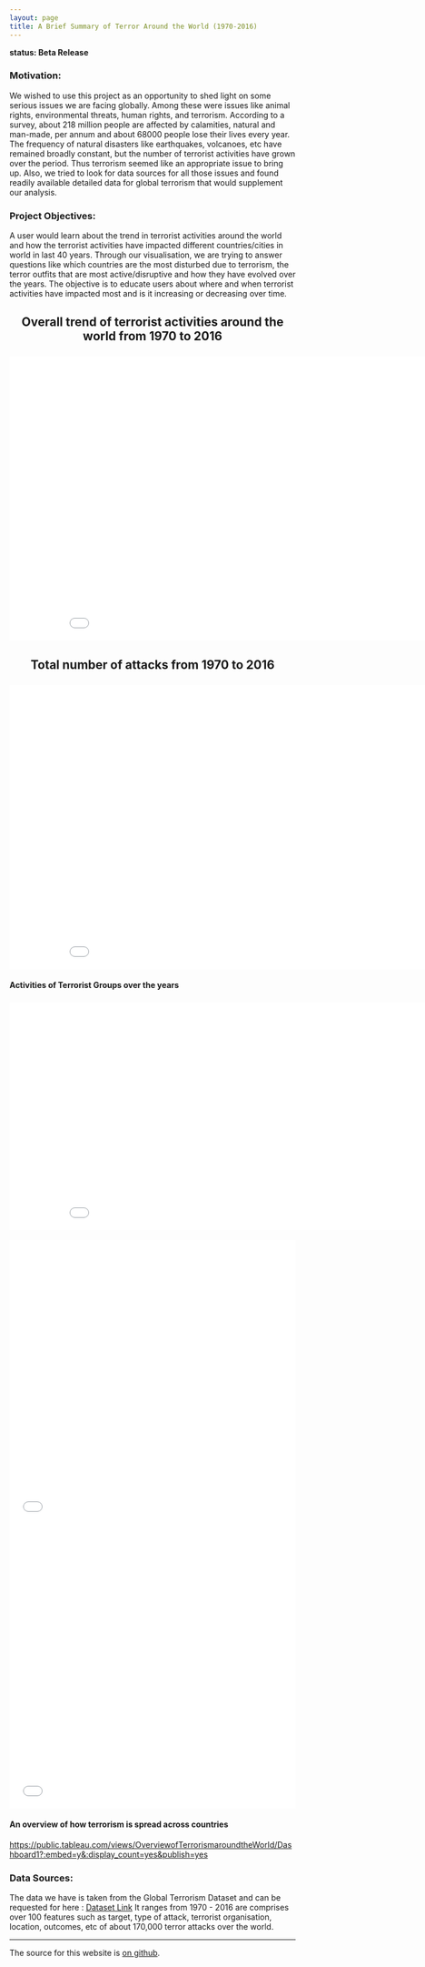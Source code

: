 ```yaml
---
layout: page
title: A Brief Summary of Terror Around the World (1970-2016)
---
```


**status: Beta Release**

### Motivation:

We wished to use this project as an opportunity to shed light on some serious issues we are facing globally. Among these were issues like animal rights, environmental threats, human rights, and terrorism. According to a survey, about 218 million people are affected by calamities, natural and man-made, per annum and about 68000 people lose their lives every year. The frequency of natural disasters like earthquakes, volcanoes, etc have remained broadly constant, but the number of terrorist activities have grown over the period. Thus terrorism seemed like an appropriate issue to bring up. Also, we tried to look for data sources for all those issues and found readily available detailed data for global terrorism that would supplement our analysis.

### Project Objectives:

A user would learn about the trend in terrorist activities around the world and how the terrorist activities have impacted different countries/cities in world in last 40 years. Through our visualisation, we are trying to answer questions like which countries are the most disturbed due to terrorism, the terror outfits that are most active/disruptive and how they have evolved over the years. The objective is to educate users about where and when terrorist activities have impacted most and is it increasing or decreasing over time.


<html lang="en">
<head>
    <meta charset="UTF-8">
    <title>Where ?</title>
</head>
<body>


<h2 align="center"> Overall trend of terrorist activities around the world from 1970 to 2016 </h2>

<h3 style="text-align:center;">
<iframe align="middle" width="900" height="500" frameborder="0" scrolling="no" src="//plot.ly/~groverpr/14.embed"></iframe>
</h3>

<h2 align="center"> Total number of attacks from 1970 to 2016 </h2>

<h3 style="text-align:center;">
<iframe align="middle" width="900" height="500" frameborder="0" scrolling="no" src="//plot.ly/~groverpr/2.embed"></iframe>
</h3>



<style>
.center {
    display: block;
    margin-left: auto;
    margin-right: auto;
    width: 50%;
}
</style>
</html>


#### Activities of Terrorist Groups over the years 

<html lang="en">
<head>
    <meta charset="UTF-8">
    <title>Where ?</title>
<head>
<style>

.column {
    float: left;
    width: 50%;
}

/* Clearfix (clear floats) */
.row::after {
    content: "";
    clear: both;
    display: table;
}
</style>
</head>
<body>


<h3 style="text-align:center;" >
<iframe width="900" height="400" frameborder="0" scrolling="yes" src="//plot.ly/~groverpr/15.embed"></iframe>

</h3>

<div class="row">
  <div class="column">
  <iframe width="600" height="500" frameborder="0" scrolling="yes" src="//plot.ly/~groverpr/17.embed"></iframe>
  </div>
  <div class="column">
 <iframe width="600" height="500" frameborder="0" scrolling="yes" src="//plot.ly/~groverpr/19.embed"></iframe> 
 </div>
</div>
</html>

#### An overview of how terrorism is spread across countries
https://public.tableau.com/views/OverviewofTerrorismaroundtheWorld/Dashboard1?:embed=y&:display_count=yes&publish=yes


### Data Sources:

The data we have is taken from the Global Terrorism Dataset and can be requested for here : [Dataset Link](http://start.umd.edu/gtd/contact/) It ranges from 1970 - 2016 are comprises over 100 features such as target, type of attack, terrorist organisation, location, outcomes, etc of about 170,000 terror attacks over the world.

---

The source for this website is [on github](https://neerjad.github.io/global-terrorism-analysis/).
